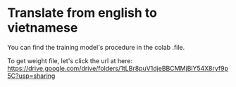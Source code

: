 # Translate from english to vietnamese
You can find the training model's procedure in the colab .file.

To get weight file, let's click the url at here: https://drive.google.com/drive/folders/1tLBr8puV1djeBBCMMjBlY54X8ryf9p5C?usp=sharing
